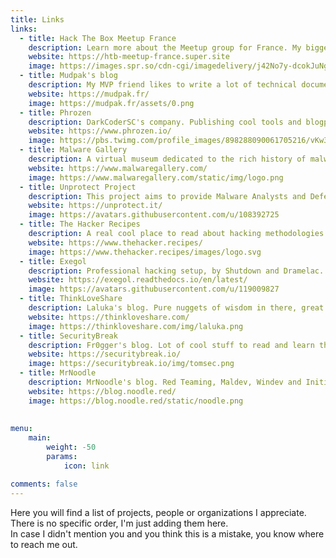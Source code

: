 ```yaml
---
title: Links
links:
  - title: Hack The Box Meetup France
    description: Learn more about the Meetup group for France. My biggest community project for nearly 4 years now. I make hackers meet each other in a friendly and safe place.
    website: https://htb-meetup-france.super.site
    image: https://images.spr.so/cdn-cgi/imagedelivery/j42No7y-dcokJuNgXeA0ig/f968aad3-648f-4926-89e4-a6dc6bdbdb3f/Meetups_logo_fr_(3)/w=640,quality=90,fit=scale-down
  - title: Mudpak's blog
    description: My MVP friend likes to write a lot of technical documentation, give it a read!
    website: https://mudpak.fr/
    image: https://mudpak.fr/assets/0.png
  - title: Phrozen
    description: DarkCoderSC's company. Publishing cool tools and blogposts!
    website: https://www.phrozen.io/
    image: https://pbs.twimg.com/profile_images/898288090061705216/vKw3Oxnk_400x400.jpg
  - title: Malware Gallery
    description: A virtual museum dedicated to the rich history of malware. Made with love by DarkCoderSC.
    website: https://www.malwaregallery.com/
    image: https://www.malwaregallery.com/static/img/logo.png
  - title: Unprotect Project
    description: This project aims to provide Malware Analysts and Defenders with actionable insights and detection capabilities to shorten their response times. Made with love by Fr0gger and DarkCoderSC.
    website: https://unprotect.it/
    image: https://avatars.githubusercontent.com/u/108392725
  - title: The Hacker Recipes
    description: A real cool place to read about hacking methodologies and techniques. Quite exhaustive, great collaborative work initiated by Charlie Bromberg aka Shutdown 🐐🫶
    website: https://www.thehacker.recipes/
    image: https://www.thehacker.recipes/images/logo.svg
  - title: Exegol
    description: Professional hacking setup, by Shutdown and Dramelac.
    website: https://exegol.readthedocs.io/en/latest/
    image: https://avatars.githubusercontent.com/u/119009827
  - title: ThinkLoveShare
    description: Laluka's blog. Pure nuggets of wisdom in there, great guy. Excellent in skills and as a human.
    website: https://thinkloveshare.com/
    image: https://thinkloveshare.com/img/laluka.png 
  - title: SecurityBreak
    description: Fr0gger's blog. Lot of cool stuff to read and learn there. 
    website: https://securitybreak.io/
    image: https://securitybreak.io/img/tomsec.png
  - title: MrNoodle
    description: MrNoodle's blog. Red Teaming, Maldev, Windev and Initial Access stuff incoming.
    website: https://blog.noodle.red/
    image: https://blog.noodle.red/static/noodle.png
    
    
menu:
    main: 
        weight: -50
        params:
            icon: link

comments: false
---
```


Here you will find a list of projects, people or organizations I appreciate.  
There is no specific order, I'm just adding them here.  
In case I didn't mention you and you think this is a mistake, you know where to reach me out.
